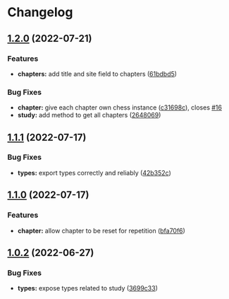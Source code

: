 # Changelog

## [1.2.0](https://github.com/JamesTeague/chess-moves/compare/v1.1.1...v1.2.0) (2022-07-21)


### Features

* **chapters:** add title and site field to chapters ([61bdbd5](https://github.com/JamesTeague/chess-moves/commit/61bdbd5ca2e7ad10910fd1fd2485cef9ccaeeea8))


### Bug Fixes

* **chapter:** give each chapter own chess instance ([c31698c](https://github.com/JamesTeague/chess-moves/commit/c31698c3017b06b74767319e29ed3a44c6c31df5)), closes [#16](https://github.com/JamesTeague/chess-moves/issues/16)
* **study:** add method to get all chapters ([2648069](https://github.com/JamesTeague/chess-moves/commit/2648069db23a4654df27381a59fa8602700452e3))

## [1.1.1](https://github.com/JamesTeague/chess-moves/compare/v1.1.0...v1.1.1) (2022-07-17)


### Bug Fixes

* **types:** export types correctly and reliably ([42b352c](https://github.com/JamesTeague/chess-moves/commit/42b352c4a6bc14cacf6b9cab8025d4b1b58c1715))

## [1.1.0](https://github.com/JamesTeague/chess-moves/compare/v1.0.2...v1.1.0) (2022-07-17)


### Features

* **chapter:** allow chapter to be reset for repetition ([bfa70f6](https://github.com/JamesTeague/chess-moves/commit/bfa70f6c2006733da67aacb52296d32acf2cd320))

## [1.0.2](https://github.com/JamesTeague/chess-moves/compare/v1.0.1...v1.0.2) (2022-06-27)


### Bug Fixes

* **types:** expose types related to study ([3699c33](https://github.com/JamesTeague/chess-moves/commit/3699c334548c0e999df871dbe1c629ef5c177c58))

